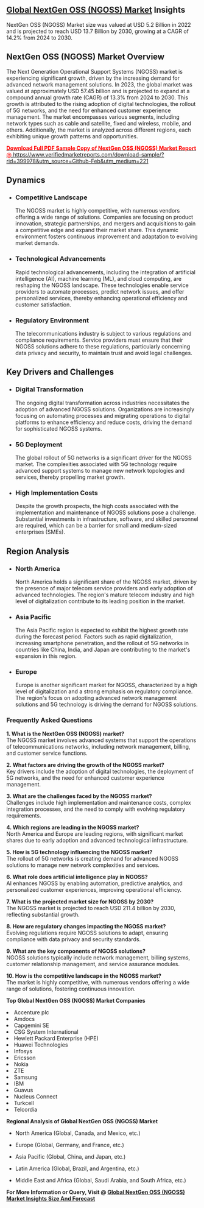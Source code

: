 <h2><a href="https://www.verifiedmarketreports.com/download-sample/?rid=399978&amp;utm_source=Github&amp;utm_medium=221" target="_blank">Global NextGen OSS (NGOSS) Market</a> Insights</h2><p>NextGen OSS (NGOSS) Market size was valued at USD 5.2 Billion in 2022 and is projected to reach USD 13.7 Billion by 2030, growing at a CAGR of 14.2% from 2024 to 2030.</p><p> <h2>NextGen OSS (NGOSS) Market Overview</h2> <p>The Next Generation Operational Support Systems (NGOSS) market is experiencing significant growth, driven by the increasing demand for advanced network management solutions. In 2023, the global market was valued at approximately USD 57.45 billion and is projected to expand at a compound annual growth rate (CAGR) of 13.3% from 2024 to 2030. This growth is attributed to the rising adoption of digital technologies, the rollout of 5G networks, and the need for enhanced customer experience management. The market encompasses various segments, including network types such as cable and satellite, fixed and wireless, mobile, and others. Additionally, the market is analyzed across different regions, each exhibiting unique growth patterns and opportunities. <a href="#"><p><span class=""><span style="color: #ff0000;"><strong>Download Full PDF Sample Copy of NextGen OSS (NGOSS) Market Report</strong> @ </span><a href="https://www.verifiedmarketreports.com/download-sample/?rid=399978&amp;utm_source=Github-Feb&amp;utm_medium=221" target="_blank">https://www.verifiedmarketreports.com/download-sample/?rid=399978&amp;utm_source=Github-Feb&amp;utm_medium=221</a></span></p></a></p> <h2>Dynamics</h2> <ul> <li><h3>Competitive Landscape</h3> <p>The NGOSS market is highly competitive, with numerous vendors offering a wide range of solutions. Companies are focusing on product innovation, strategic partnerships, and mergers and acquisitions to gain a competitive edge and expand their market share. This dynamic environment fosters continuous improvement and adaptation to evolving market demands.</p> </li> <li><h3>Technological Advancements</h3> <p>Rapid technological advancements, including the integration of artificial intelligence (AI), machine learning (ML), and cloud computing, are reshaping the NGOSS landscape. These technologies enable service providers to automate processes, predict network issues, and offer personalized services, thereby enhancing operational efficiency and customer satisfaction.</p> </li> <li><h3>Regulatory Environment</h3> <p>The telecommunications industry is subject to various regulations and compliance requirements. Service providers must ensure that their NGOSS solutions adhere to these regulations, particularly concerning data privacy and security, to maintain trust and avoid legal challenges.</p> </li> </ul> <h2>Key Drivers and Challenges</h2> <ul> <li><h3>Digital Transformation</h3> <p>The ongoing digital transformation across industries necessitates the adoption of advanced NGOSS solutions. Organizations are increasingly focusing on automating processes and migrating operations to digital platforms to enhance efficiency and reduce costs, driving the demand for sophisticated NGOSS systems.</p> </li> <li><h3>5G Deployment</h3> <p>The global rollout of 5G networks is a significant driver for the NGOSS market. The complexities associated with 5G technology require advanced support systems to manage new network topologies and services, thereby propelling market growth.</p> </li> <li><h3>High Implementation Costs</h3> <p>Despite the growth prospects, the high costs associated with the implementation and maintenance of NGOSS solutions pose a challenge. Substantial investments in infrastructure, software, and skilled personnel are required, which can be a barrier for small and medium-sized enterprises (SMEs).</p> </li> </ul> <h2>Region Analysis</h2> <ul> <li><h3>North America</h3> <p>North America holds a significant share of the NGOSS market, driven by the presence of major telecom service providers and early adoption of advanced technologies. The region's mature telecom industry and high level of digitalization contribute to its leading position in the market.</p> </li> <li><h3>Asia Pacific</h3> <p>The Asia Pacific region is expected to exhibit the highest growth rate during the forecast period. Factors such as rapid digitalization, increasing smartphone penetration, and the rollout of 5G networks in countries like China, India, and Japan are contributing to the market's expansion in this region.</p> </li> <li><h3>Europe</h3> <p>Europe is another significant market for NGOSS, characterized by a high level of digitalization and a strong emphasis on regulatory compliance. The region's focus on adopting advanced network management solutions and 5G technology is driving the demand for NGOSS solutions.</p> </li> </ul> <h3>Frequently Asked Questions</h3> <p><strong>1. What is the NextGen OSS (NGOSS) market?</strong><br> The NGOSS market involves advanced systems that support the operations of telecommunications networks, including network management, billing, and customer service functions. </p> <p><strong>2. What factors are driving the growth of the NGOSS market?</strong><br> Key drivers include the adoption of digital technologies, the deployment of 5G networks, and the need for enhanced customer experience management. </p> <p><strong>3. What are the challenges faced by the NGOSS market?</strong><br> Challenges include high implementation and maintenance costs, complex integration processes, and the need to comply with evolving regulatory requirements. </p> <p><strong>4. Which regions are leading in the NGOSS market?</strong><br> North America and Europe are leading regions, with significant market shares due to early adoption and advanced technological infrastructure. </p> <p><strong>5. How is 5G technology influencing the NGOSS market?</strong><br> The rollout of 5G networks is creating demand for advanced NGOSS solutions to manage new network complexities and services. </p> <p><strong>6. What role does artificial intelligence play in NGOSS?</strong><br> AI enhances NGOSS by enabling automation, predictive analytics, and personalized customer experiences, improving operational efficiency. </p> <p><strong>7. What is the projected market size for NGOSS by 2030?</strong><br> The NGOSS market is projected to reach USD 211.4 billion by 2030, reflecting substantial growth. </p> <p><strong>8. How are regulatory changes impacting the NGOSS market?</strong><br> Evolving regulations require NGOSS solutions to adapt, ensuring compliance with data privacy and security standards. </p> <p><strong>9. What are the key components of NGOSS solutions?</strong><br> NGOSS solutions typically include network management, billing systems, customer relationship management, and service assurance modules. </p> <p><strong>10. How is the competitive landscape in the NGOSS market?</strong><br> The market is highly competitive, with numerous vendors offering a wide range of solutions, fostering continuous innovation. </p> </p><p><strong>Top Global NextGen OSS (NGOSS) Market Companies</strong></p><div data-test-id=""><p><li>Accenture plc</li><li> Amdocs</li><li> Capgemini SE</li><li> CSG System International</li><li> Hewlett Packard Enterprise (HPE)</li><li> Huawei Technologies</li><li> Infosys</li><li> Ericsson</li><li> Nokia</li><li> ZTE</li><li> Samsung</li><li> IBM</li><li> Guavus</li><li> Nucleus Connect</li><li> Turkcell</li><li> Telcordia</li></p><div><strong>Regional Analysis of&nbsp;Global NextGen OSS (NGOSS) Market</strong></div><ul><li dir="ltr"><p dir="ltr">North America&nbsp;(Global, Canada, and Mexico, etc.)</p></li><li dir="ltr"><p dir="ltr">Europe (Global, Germany, and France, etc.)</p></li><li dir="ltr"><p dir="ltr">Asia Pacific&nbsp;(Global, China, and Japan, etc.)</p></li><li dir="ltr"><p dir="ltr">Latin America&nbsp;(Global, Brazil, and Argentina, etc.)</p></li><li dir="ltr">Middle East and Africa&nbsp;(Global, Saudi Arabia, and South Africa, etc.)</li></ul><p><strong>For More Information or Query, Visit @&nbsp;</strong><strong><a href="https://www.verifiedmarketreports.com/product/nextgen-oss-ngoss-market/?utm_source=Github&amp;utm_medium=221" target="_blank">Global NextGen OSS (NGOSS) Market Insights Size And Forecast</a></strong></p></div>
